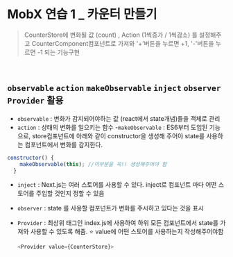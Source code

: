 # MobX 연습 1 \_ 카운터 만들기

> CounterStore에 변화될 값 (count) , Action (1씩증가 / 1씩감소) 를 설정해주고 CounterComponent컴포넌트로 가져와 '+'버튼을 누르면 +1, '-'버튼을 누르면 -1 되는 기능구현
<br>

## `observable` `action` `makeObservable` `inject` `observer` `Provider` 활용

- `observable` : 변화가 감지되어야하는 값 (react에서 state개념)들을 객체로 관리
- `action` : 상태의 변화를 일으키는 함수 -`makeObservable` : ES6부터 도입된 기능으로, store컴포넌트에 아래와 같이 constructor을 생성해 주어야 state를 사용하는 컴포넌트에서 변화를 감지한다.

```js
constructor() {
    makeObservable(this); //이부분을 꼭!! 생성해주어야 함
  }
```

- `inject` : Next.js는 여러 스토어를 사용할 수 있다. inject로 컴포넌트 마다 어떤 스토어를 주입할 것인지 정할 수 있음

- `observer` : state 를 사용할 컴포넌트가 변화를 주시하고 있다는 것을 표시

- `Provider` : 최상위 태그인 index.js에 사용하여 하위 모든 컴포넌트에서 state를 가져와 사용할 수 있도록 해줌.
  ⭐️ value에 어떤 스토어를 사용하는지 작성해주어야함
  ```js
  <Provider value={CounterStore}>
  ```
